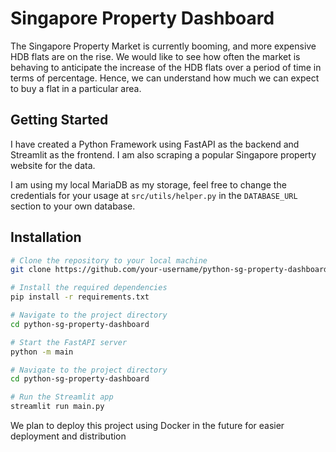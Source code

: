 # Singapore Property Dashboard

The Singapore Property Market is currently booming, and more expensive HDB flats are on the rise.
We would like to see how often the market is behaving to anticipate the increase of the HDB flats over a period of time in terms of percentage. Hence, we can understand how much we can expect to buy a flat in a particular area.

## Getting Started

I have created a Python Framework using FastAPI as the backend and Streamlit as the frontend. 
I am also scraping a popular Singapore property website for the data.

I am using my local MariaDB as my storage, feel free to change the credentials for your usage at `src/utils/helper.py` in the `DATABASE_URL` section to your own database.

## Installation

```bash
# Clone the repository to your local machine
git clone https://github.com/your-username/python-sg-property-dashboard.git

# Install the required dependencies
pip install -r requirements.txt

# Navigate to the project directory
cd python-sg-property-dashboard

# Start the FastAPI server
python -m main

# Navigate to the project directory
cd python-sg-property-dashboard

# Run the Streamlit app
streamlit run main.py

```

We plan to deploy this project using Docker in the future for easier deployment and distribution